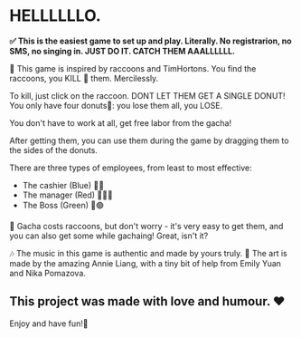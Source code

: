 # HELLLLLLO.

**✅ This is the easiest game to set up and play. Literally. No registrarion, no SMS, no singing in.
JUST DO IT.
CATCH THEM AAALLLLLL.**

🦝 This game is inspired by raccoons and TimHortons.
You find the raccoons, you KILL 🔪 them. Mercilessly.

To kill, just click on the raccoon. DONT LET THEM GET A SINGLE DONUT!
You only have four donuts🍩: you lose them all, you LOSE.

You don't have to work at all, get free labor from the gacha!

After getting them, you can use them during the game by dragging them to the sides of the donuts.

There are three types of employees, from least to most effective:
- The cashier (Blue) 👶🔵
- The manager (Red) 👨‍💼🔴
- The Boss (Green) 🤴🟢

🎰 Gacha costs raccoons, but don't worry - it's very easy to get them, and you can also get some while gachaing! Great, isn't it?

🎶 The music in this game is authentic and made by yours truly.
🎨 The art is made by the amazing Annie Liang, with a tiny bit of help from Emily Yuan and Nika Pomazova.

## This project was made with love and humour. ❤️

Enjoy and have fun!🥳
